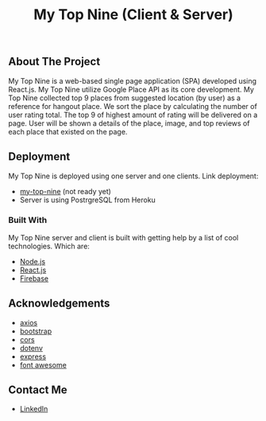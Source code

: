 <h1 align="center">My Top Nine (Client & Server)</h1><br>

## About The Project

My Top Nine is a web-based single page application (SPA) developed using React.js. My Top Nine utilize Google Place API as its core development. My Top Nine collected top 9 places from suggested location (by user) as a reference for hangout place. We sort the place by calculating the number of user rating total. The top 9 of highest amount of rating will be delivered on a page. User will be shown a details of the place, image, and top reviews of each place that existed on the page.


## Deployment 

My Top Nine is deployed using one server and one clients. Link deployment: 
* [my-top-nine]() (not ready yet)
* Server is using PostrgreSQL from Heroku


### Built With

My Top Nine server and client is built with getting help by a list of cool technologies. Which are: 
* [Node.js](https://nodejs.org/en/)
* [React.js](https://reactjs.org/)
* [Firebase](https://firebase.google.com/)


## Acknowledgements
* [axios](https://github.com/axios/axios)
* [bootstrap](https://github.com/axios/axios)
* [cors](https://www.npmjs.com/package/cors)
* [dotenv](https://www.npmjs.com/package/dotenv)
* [express](https://expressjs.com/)
* [font awesome](https://fontawesome.com/)


## Contact Me
* [LinkedIn](https://www.linkedin.com/in/gianmarvin/)
